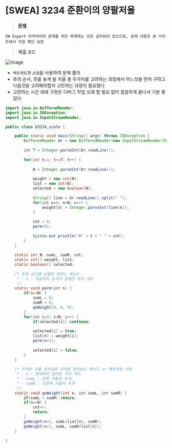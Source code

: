 # [SWEA] 3234 준환이의 양팔저울
> **[문제](https://swexpertacademy.com/main/talk/solvingClub/problemSubmitHistory.do?contestProbId=AWAe7XSKfUUDFAUw&solveclubId=AX69tP7quW4DFAVm&problemBoxTitle=day0218&problemBoxCnt=1&probBoxId=AX8LHP7KK7cDFAW0)**
> 
 	SW Expert 아카데미의 문제를 무단 복제하는 것은 금지되어 있으므로, 문제 내용은 본 사이트에서 직접 확인 요망

> **제출 코드**

![image](https://user-images.githubusercontent.com/80896077/174949495-b753bf17-6a70-448b-8e49-eb28be5e1eef.png)

- `백트래킹`과 `순열`을 사용하여 문제 풀이
- 추의 순서, 추를 놓게 될 저울 총 두가지를 고려하는 과정에서 어느것을 먼저 구하고 다음것을 고려해야할지 고민하는 과정이 필요했다
- 고민하는 시간 외에 구현은 디버그 작업 오래 할 필요 없이 깔끔하게 끝나서 기분 좋았다

```java
import java.io.BufferedReader;
import java.io.IOException;
import java.io.InputStreamReader;

public class D3234_scale {

	public static void main(String[] args) throws IOException {
		BufferedReader br = new BufferedReader(new InputStreamReader(System.in));
		
		int T = Integer.parseInt(br.readLine());
		
		for(int t=1; t<=T; t++) {
			
			N = Integer.parseInt(br.readLine());
			
			weight = new int[N];
			list = new int[N];
			selected = new boolean[N];
			
			String[] line = br.readLine().split(" ");
			for(int n=0; n<N; n++) {
				weight[n] = Integer.parseInt(line[n]);
			}
			
			cnt = 0;
			perm(0);
			
			System.out.println("#" + t + " " + cnt);
		}
	}
	
	static int N, sumL, sumR, cnt;
	static int[] weight, list;
	static boolean[] selected;
	
	/* 추의 순서를 순열로 정하는 메소드
	 * - n : 지금까지 순서가 정해진 추의 개수
	 */
	static void perm(int n) {
		if(n==N) {
			sumL = 0;
			sumR = 0;
			goWeight(0, 0, 0);
		}
		for(int i=0; i<N; i++) {
			if(selected[i]) continue;
			
			selected[i] = true;
			list[n] = weight[i];
			perm(n+1);
			
			selected[i] = false;
		}
	}
	
	/* 주어진 추를 순서대로 무게를 달아보는 메소드 => 백트래킹 사용
	 * - n : 현재까지 달아둔 추의 개수
	 * - sumL : 왼쪽 저울의 무게
	 * - sumR : 오른쪽 저울의 무게
	 */
	static void goWeight(int n, int sumL, int sumR) {
		if(sumL < sumR) return;
		if(n==N) {
			cnt++;
			return;
		}
		goWeight(n+1, sumL+list[n], sumR);
		goWeight(n+1, sumL, sumR+list[n]);
	}
	
}
```
